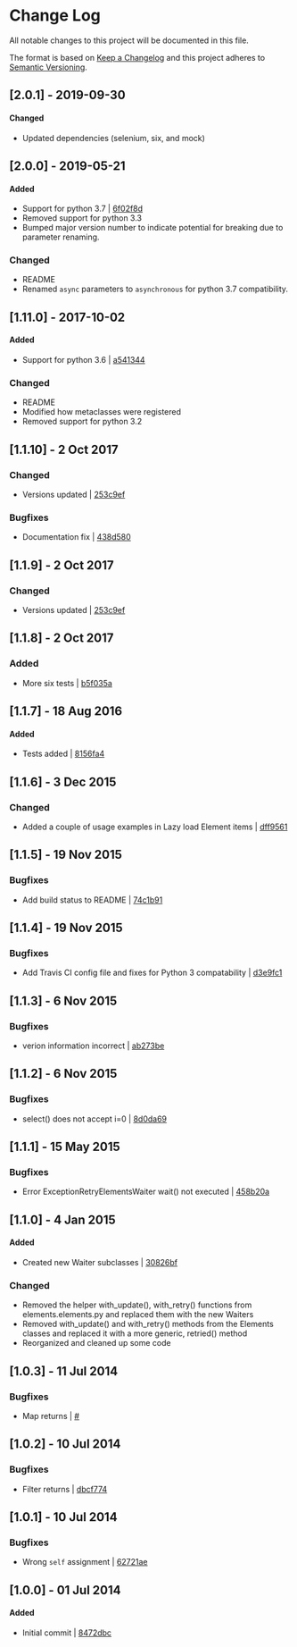 # Change Log
All notable changes to this project will be documented in this file.

The format is based on [Keep a Changelog](http://keepachangelog.com/) and this project adheres to [Semantic Versioning](http://semver.org/).

## [2.0.1] - 2019-09-30
#### Changed
- Updated dependencies (selenium, six, and mock)

## [2.0.0] - 2019-05-21
#### Added
- Support for python 3.7 | [6f02f8d](https://github.com/actmd/elementium/commit/6f02f8dc0a305176bbfe3c1dfc1a2fd5abc22146)
- Removed support for python 3.3
- Bumped major version number to indicate potential for breaking due to parameter renaming.

### Changed
- README
- Renamed `async` parameters to `asynchronous` for python 3.7 compatibility.

## [1.11.0] - 2017-10-02
#### Added
- Support for python 3.6 | [a541344](https://github.com/actmd/elementium/commit/a541344da164f2f647fe78701b19bc4c949a9a98)

### Changed
- README
- Modified how metaclasses were registered
- Removed support for python 3.2


## [1.1.10] - 2 Oct 2017
### Changed
- Versions updated | [253c9ef](https://github.com/actmd/elementium/commit/253c9efadda370a7132eeff94e6b26ba6ff76e75)

### Bugfixes
- Documentation fix | [438d580](https://github.com/actmd/elementium/commit/438d580dd9395b75c8d5a37251b4857718faa2dc)


## [1.1.9] - 2 Oct 2017
### Changed
- Versions updated | [253c9ef](https://github.com/actmd/elementium/commit/253c9efadda370a7132eeff94e6b26ba6ff76e75)


## [1.1.8] - 2 Oct 2017
### Added
- More six tests | [b5f035a](https://github.com/actmd/elementium/commit/b5f035a95d42e9456909524ea342f056f1229b5b)


## [1.1.7] - 18 Aug 2016
#### Added
- Tests added | [8156fa4](https://github.com/actmd/elementium/commit/8156fa4bdbd8104792a3d6c5258ad0640f70f36e)


## [1.1.6] - 3 Dec 2015
### Changed
- Added a couple of usage examples in Lazy load Element items | [dff9561](https://github.com/actmd/elementium/commit/dff95615ab772e62eb3338a026c607defa43d865)


## [1.1.5] - 19 Nov 2015
### Bugfixes
- Add build status to README | [74c1b91](https://github.com/actmd/elementium/commit/74c1b91f5a12b238a6b429608fac69d5e5183460)


## [1.1.4] - 19 Nov 2015
### Bugfixes
- Add Travis CI config file and fixes for Python 3 compatability | [d3e9fc1](https://github.com/actmd/elementium/commit/d3e9fc1ac2422e39e45b0d3ee8bbd3bde3017629)


## [1.1.3] - 6 Nov 2015
### Bugfixes
- verion information incorrect | [ab273be](https://github.com/actmd/elementium/commit/ab273bed25ba83e966c2068a4cc6f70f2035bad6)


## [1.1.2] - 6 Nov 2015
### Bugfixes
- select() does not accept i=0 | [8d0da69](https://github.com/actmd/elementium/commit/8d0da69b279c9626118767b20c1c86b76183e76f)


## [1.1.1] - 15 May 2015
### Bugfixes
- Error ExceptionRetryElementsWaiter wait() not executed | [458b20a](https://github.com/actmd/elementium/commit/458b20a3782438014e1d853d991b3fe6e652fcbc)


## [1.1.0] - 4 Jan 2015
#### Added
- Created new Waiter subclasses | [30826bf](https://github.com/actmd/elementium/commit/30826bf8b39bd0f754b8d6e28507701ba0e12cdb)

### Changed
- Removed the helper with_update(), with_retry() functions from elements.elements.py and replaced them with the new Waiters
- Removed with_update() and with_retry() methods from the Elements classes and replaced it with a more generic, retried() method
- Reorganized and cleaned up some code


## [1.0.3] - 11 Jul 2014
### Bugfixes
- Map returns | [#](https://github.com/actmd/elementium/commit/8cbfaf955aee7c8b7abc2e0e02d7ba6d7d70bff7)


## [1.0.2] - 10 Jul 2014
### Bugfixes
- Filter returns | [dbcf774](https://github.com/actmd/elementium/commit/dbcf774e6a6605f6483f75a289b4965ca3aa9362)


## [1.0.1] - 10 Jul 2014
### Bugfixes
- Wrong `self` assignment | [62721ae](https://github.com/actmd/elementium/commit/62721ae806802e45fd2fb8d8190c908a4b37072d)


## [1.0.0] - 01 Jul 2014
#### Added
- Initial commit | [8472dbc](https://github.com/actmd/elementium/commit/8472dbc0614b0baa93a843802f0837cc232b1989)
